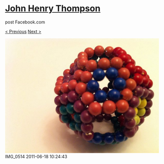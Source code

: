 # [John Henry Thompson](../README.md)
post Facebook.com

[< Previous](2011-06-18-10.md) [Next >](2011-06-18-12.md)

[![](../media/2011-06-18/Magnetic-Balls-IMG_0514.jpg)](../README.md)
IMG_0514
2011-06-18 10:24:43